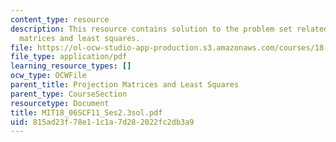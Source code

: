 ```yaml
---
content_type: resource
description: This resource contains solution to the problem set related to projection
  matrices and least squares.
file: https://ol-ocw-studio-app-production.s3.amazonaws.com/courses/18-06sc-linear-algebra-fall-2011/815ad23f78e11c1a7d282022fc2db3a9_MIT18_06SCF11_Ses2.3sol.pdf
file_type: application/pdf
learning_resource_types: []
ocw_type: OCWFile
parent_title: Projection Matrices and Least Squares
parent_type: CourseSection
resourcetype: Document
title: MIT18_06SCF11_Ses2.3sol.pdf
uid: 815ad23f-78e1-1c1a-7d28-2022fc2db3a9
---
```

